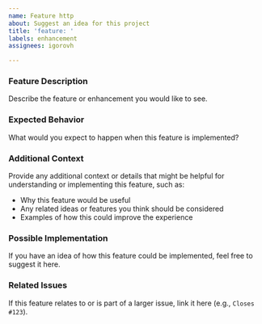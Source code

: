 ```yaml
---
name: Feature http
about: Suggest an idea for this project
title: 'feature: '
labels: enhancement
assignees: igorovh

---
```


### Feature Description

Describe the feature or enhancement you would like to see.

### Expected Behavior

What would you expect to happen when this feature is implemented?

### Additional Context

Provide any additional context or details that might be helpful for understanding or implementing this feature, such as:

- Why this feature would be useful
- Any related ideas or features you think should be considered
- Examples of how this could improve the experience

### Possible Implementation

If you have an idea of how this feature could be implemented, feel free to suggest it here.

### Related Issues

If this feature relates to or is part of a larger issue, link it here (e.g., `Closes #123`).
